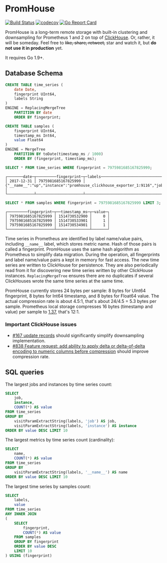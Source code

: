 # PromHouse

[![Build Status](https://travis-ci.org/Percona-Lab/PromHouse.svg?branch=master)](https://travis-ci.org/Percona-Lab/PromHouse)
[![codecov](https://codecov.io/gh/Percona-Lab/PromHouse/branch/master/graph/badge.svg)](https://codecov.io/gh/Percona-Lab/PromHouse)
[![Go Report Card](https://goreportcard.com/badge/github.com/Percona-Lab/PromHouse)](https://goreportcard.com/report/github.com/Percona-Lab/PromHouse)

PromHouse is a long-term remote storage with built-in clustering and downsampling for Prometheus 1 and 2 on top of
[ClickHouse](https://clickhouse.yandex). Or, rather, it will be someday.
Feel free to ~~like, share, retweet,~~ star and watch it, but **do not use it in production** yet.

It requires Go 1.9+.


## Database Schema

```sql
CREATE TABLE time_series (
    date Date,
    fingerprint UInt64,
    labels String
)
ENGINE = ReplacingMergeTree
    PARTITION BY date
    ORDER BY fingerprint;

CREATE TABLE samples (
    fingerprint UInt64,
    timestamp_ms Int64,
    value Float64
)
ENGINE = MergeTree
    PARTITION BY toDate(timestamp_ms / 1000)
    ORDER BY (fingerprint, timestamp_ms);
```

```sql
SELECT * FROM time_series WHERE fingerprint = 7975981685167825999;
```
```
┌───────date─┬─────────fingerprint─┬─labels─────────────────────────────────────────────────────────────────────────────────┐
│ 2017-12-31 │ 7975981685167825999 │ {"__name__":"up","instance":"promhouse_clickhouse_exporter_1:9116","job":"clickhouse"} │
└────────────┴─────────────────────┴────────────────────────────────────────────────────────────────────────────────────────┘
```

```sql
SELECT * FROM samples WHERE fingerprint = 7975981685167825999 LIMIT 3;
```
```
┌─────────fingerprint─┬──timestamp_ms─┬─value─┐
│ 7975981685167825999 │ 1514730532900 │     0 │
│ 7975981685167825999 │ 1514730533901 │     1 │
│ 7975981685167825999 │ 1514730534901 │     1 │
└─────────────────────┴───────────────┴───────┘
```

Time series in Prometheus are identified by label name/value pairs, including `__name__` label, which stores metric
name. Hash of those pairs is called a fingerprint. PromHouse uses the same hash algorithm as Prometheus to simplify data
migration. During the operation, all fingerprints and label name/value pairs a kept in memory for fast access. The new
time series are written to ClickHouse for persistence. They are also periodically read from it for discovering new time
series written by other ClickHouse instances. `ReplacingMergeTree` ensures there are no duplicates if several ClickHouses
wrote the same time series at the same time.

PromHouse currently stores 24 bytes per sample: 8 bytes for UInt64 fingerprint, 8 bytes for Int64 timestamp, and 8 bytes
for Float64 value. The actual compression rate is about 4.5:1, that's about 24/4.5 = 5.3 bytes per sample. Prometheus
local storage compresses 16 bytes (timestamp and value) per sample to [1.37](https://coreos.com/blog/prometheus-2.0-storage-layer-optimization), that's 12:1.


### Important ClickHouse issues

* [#167 update records](https://github.com/yandex/ClickHouse/issues/167) should significantly simplify downsampling implementation.
* [#838 Feature request: add ability to apply delta or delta-of-delta encoding to numeric columns before compression](https://github.com/yandex/ClickHouse/issues/838) should improve compression rate.


## SQL queries

The largest jobs and instances by time series count:
```sql
SELECT
    job,
    instance,
    COUNT(*) AS value
FROM time_series
GROUP BY
    visitParamExtractString(labels, 'job') AS job,
    visitParamExtractString(labels, 'instance') AS instance
ORDER BY value DESC LIMIT 10
```

The largest metrics by time series count (cardinality):
```sql
SELECT
    name,
    COUNT(*) AS value
FROM time_series
GROUP BY
    visitParamExtractString(labels, '__name__') AS name
ORDER BY value DESC LIMIT 10
```

The largest time series by samples count:
```sql
SELECT
    labels,
    value
FROM time_series
ANY INNER JOIN
(
    SELECT
        fingerprint,
        COUNT(*) AS value
    FROM samples
    GROUP BY fingerprint
    ORDER BY value DESC
    LIMIT 10
) USING (fingerprint)
```
